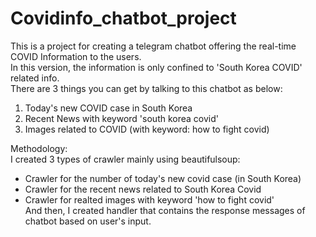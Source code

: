 # Covidinfo_chatbot_project

This is a project for creating a telegram chatbot offering the real-time COVID Information to the users.<br />
In this version, the information is only confined to 'South Korea COVID' related info.<br /> 
There are 3 things you can get by talking to this chatbot as below:<br />
1) Today's new COVID case in South Korea<br />
2) Recent News with keyword 'south korea covid'<br />
3) Images related to COVID (with keyword: how to fight covid)<br />

Methodology:<br />
I created 3 types of crawler mainly using beautifulsoup:<br />
- Crawler for the number of today's new covid case (in South Korea)<br />
- Crawler for the recent news related to South Korea Covid<br />
- Crawler for realted images with keyword 'how to fight covid'<br />
And then, I created handler that contains the response messages of chatbot based on user's input. 


